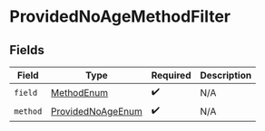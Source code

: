 # ProvidedNoAgeMethodFilter


## Fields

| Field                                                             | Type                                                              | Required                                                          | Description                                                       |
| ----------------------------------------------------------------- | ----------------------------------------------------------------- | ----------------------------------------------------------------- | ----------------------------------------------------------------- |
| `field`                                                           | [MethodEnum](../../models/components/MethodEnum.md)               | :heavy_check_mark:                                                | N/A                                                               |
| `method`                                                          | [ProvidedNoAgeEnum](../../models/components/ProvidedNoAgeEnum.md) | :heavy_check_mark:                                                | N/A                                                               |
